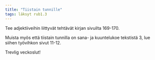 ```yaml
---
title: "Tiistain tunnille"
tags: läksyt rub1.3
---
```


Tee adjektiiveihin liittyvät tehtävät kirjan sivuilta 169-170.

Muista myös että tiistain tunnilla on sana- ja kuuntelukoe tekstistä 3, lue siihen työvihkon sivut 11-12.

Trevlig veckoslut!